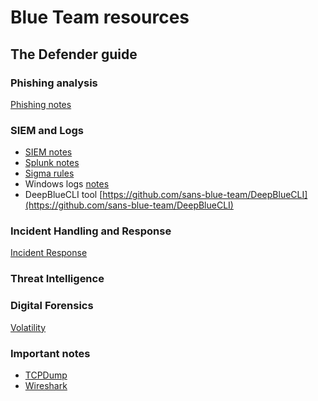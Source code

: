 # Blue Team resources
## The Defender guide

### Phishing analysis
[Phishing notes](https://towards.network/blue-team/phishing-analysis)

### SIEM and Logs
* [SIEM notes](https://towards.network/blue-team/siem)
* [Splunk notes](https://towards.network/blue-team/splunk)
* [Sigma rules](https://towards.network/blue-team/siem#sigma)
* Windows logs [notes](https://towards.network/blue-team/windows-logs)
* DeepBlueCLI tool [https://github.com/sans-blue-team/DeepBlueCLI](https://github.com/sans-blue-team/DeepBlueCLI)

### Incident Handling and Response
[Incident Response](https://towards.network/blue-team/incident-response)

### Threat Intelligence

### Digital Forensics
[Volatility](https://towards.network/blue-team/digital-forensics)

### Important notes
* [TCPDump](https://towards.network/blue-team/tcpdump)
* [Wireshark](https://towards.network/blue-team/wireshark)
